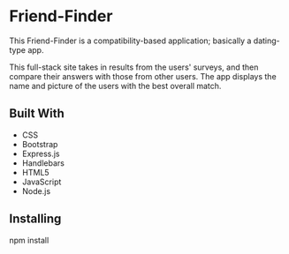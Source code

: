 # Friend-Finder

This Friend-Finder is a compatibility-based application; basically a dating-type app. 

This full-stack site takes in results from the users' surveys, and then compare their answers with those from other users. The app displays the name and picture of the users with the best overall match. 


## Built With

* CSS
* Bootstrap
* Express.js
* Handlebars
* HTML5
* JavaScript
* Node.js



## Installing

npm install
